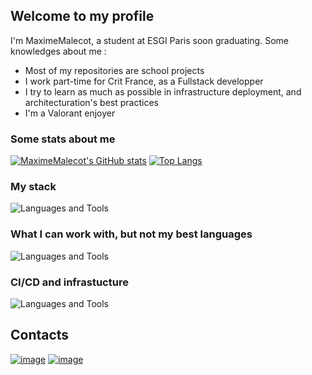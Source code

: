 ## Welcome to my profile

I'm MaximeMalecot, a student at ESGI Paris soon graduating. 
Some knowledges about me :
- Most of my repositories are school projects
- I work part-time for Crit France, as a Fullstack developper
- I try to learn as much as possible in infrastructure deployment, and architecturation's best practices
- I'm a Valorant enjoyer

### Some stats about me

[![MaximeMalecot's GitHub stats](https://github-readme-stats.vercel.app/api?username=MaximeMalecot&show_icons=true&theme=radical)](https://github.com/anuraghazra/github-readme-stats)
[![Top Langs](https://github-readme-stats.vercel.app/api/top-langs/?username=MaximeMalecot&layout=compact&theme=radical)](https://github.com/anuraghazra/github-readme-stats)

 ### My stack

![Languages and Tools](https://skillicons.dev/icons?i=react,nodejs,symfony,js,php,html,css)

### What I can work with, but not my best languages

![Languages and Tools](https://skillicons.dev/icons?i=go,ts,c)

### CI/CD and infrastucture

![Languages and Tools](https://skillicons.dev/icons?i=docker,github,aws,gcp,vercel)

## Contacts 
[![image](https://img.shields.io/badge/Gmail-D14836?style=for-the-badge&logo=gmail&logoColor=white)](https://www.linkedin.com/in/maxime-malecot-44759b1a1)
[![image](https://img.shields.io/badge/LinkedIn-0077B5?style=for-the-badge&logo=linkedin&logoColor=white)](mailto:92maximemalecot@gmail.com)
<br>
